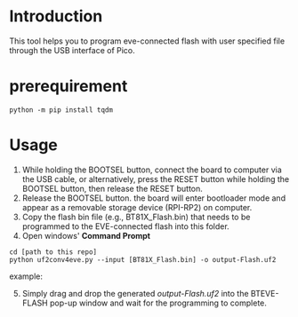 # Introduction
This tool helps you to program eve-connected flash with user specified file through the USB interface of Pico.

# prerequirement
```
python -m pip install tqdm
```

# Usage
1. While holding the BOOTSEL button, connect the board to computer via the USB cable, or alternatively, press the RESET button while holding the BOOTSEL button, then release the RESET button.
2. Release the BOOTSEL button. the board will enter bootloader mode and appear as a removable storage device (RPI-RP2) on computer.
3. Copy the flash bin file (e.g., BT81X_Flash.bin) that needs to be programmed to the EVE-connected flash into this folder.
4. Open windows' **Command Prompt**
```
cd [path to this repo]
python uf2conv4eve.py --input [BT81X_Flash.bin] -o output-Flash.uf2
```
example:

5. Simply drag and drop the generated *output-Flash.uf2* into the BTEVE-FLASH pop-up window and wait for the programming to complete.
